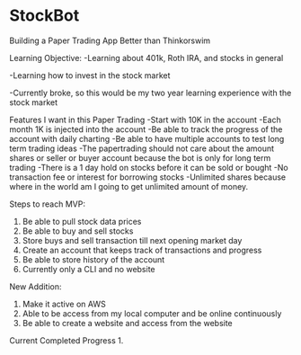 # StockBot
Building a Paper Trading App 
Better than Thinkorswim 

Learning Objective:
-Learning about 401k, Roth IRA, and stocks in general 

-Learning how to invest in the stock market

-Currently broke, so this would be my two year learning experience with the stock
market


Features I want in this Paper Trading
-Start with 10K in the account 
-Each month 1K is injected into the account
-Be able to track the progress of the account with daily charting
-Be able to have multiple accounts to test long term trading ideas 
-The papertrading should not care about the amount shares or seller or buyer
account because the bot is only for long term trading
-There is a 1 day hold on stocks before it can be sold or bought 
-No transaction fee or interest for borrowing stocks 
-Unlimited shares because where in the world am I going to get unlimited amount
of money. 

Steps to reach MVP:
1.  Be able to pull stock data prices 
2.  Be able to buy and sell stocks 
3.  Store buys and sell transaction till next opening market day 
4.  Create an account that keeps track of transactions and progress 
5.  Be able to store history of the account 
6.  Currently only a CLI and no website 

New Addition:
1.  Make it active on AWS
2.  Able to be access from my local computer and be online continuously 
3.  Be able to create a website and access from the website 

Current Completed Progress 
1.  

